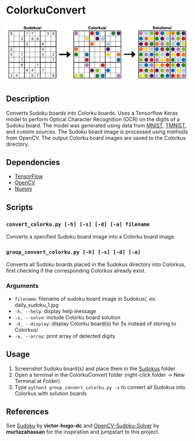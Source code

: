 # ColorkuConvert

<img src='conversion.png'>

## Description

Converts Sudoku boards into Colorku boards. Uses a Tensorflow Keras model to perform Optical Character Recognition (OCR) on the digits of a Sudoku board. The model was generated using data from [MNIST](https://en.wikipedia.org/wiki/MNIST_database), [TMNIST](https://www.kaggle.com/datasets/nimishmagre/tmnist-typeface-mnist), and custom sources. The Sudoku board image is processed using methods from OpenCV. The output Colorku board images are saved to the Colorkus directory.

## Dependencies

- [TensorFlow](https://www.tensorflow.org/)
- [OpenCV](https://github.com/opencv/opencv-python)
- [Numpy](https://numpy.org)

## Scripts

### `convert_colorku.py [-h] [-s] [-d] [-a] filename`

Converts a specified Sudoku board image into a Colorku board image.

### `group_convert_colorku.py [-h] [-s] [-d] [-a]`

Converts all Sudoku boards placed in the Sudokus directory into Colorkus, first checking if the corresponding Colorkus already exist.

### Arguments

- `filename`: filename of sudoku board image in Sudokus/, ex: daily_sudoku_1.jpg
- `-h, --help`: display help message
- `-s, --solve`: include Colorku board solution
- `-d, --display`:  display Colorku board(s) for 5s instead of storing to Colorkus/
- `-a, --array`: print array of detected digits

## Usage

1. Screenshot Sudoku board(s) and place them in the [Sudokus](https://github.com/henrynoyes/ColorkuConvert/tree/main/Sudokus) folder
2. Open a terminal in the ColorkuConvert folder (right-click folder -> New Terminal at Folder)
3. Type `python3 group_convert_colorku.py -s` to convert all Sudokus into Colorkus with solution boards

## References

See [Sudoku](https://github.com/victor-hugo-dc/Sudoku) by **victor-hugo-dc** and [OpenCV-Sudoku-Solver](https://github.com/murtazahassan/OpenCV-Sudoku-Solver) by **murtazahassan** for the inspiration and jumpstart to this project.
